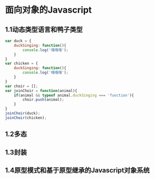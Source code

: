 # 面向对象的Javascript

## 1.1动态类型语言和鸭子类型

```javascript
var duck = {
    duckSinging: function(){
        console.log('嘎嘎嘎');
    }
}
var chicken = {
    duckSinging: function(){
        console.log('嘎嘎嘎');
    }
}
var choir = [];
var joinChoir = function(animal){
    if(animal && typeof animal.duckSinging === 'function'){
        choir.push(animal);
    }
}
joinChoir(duck);
joinChoir(chicken);
```



## 1.2多态



## 1.3封装



## 1.4原型模式和基于原型继承的Javascript对象系统